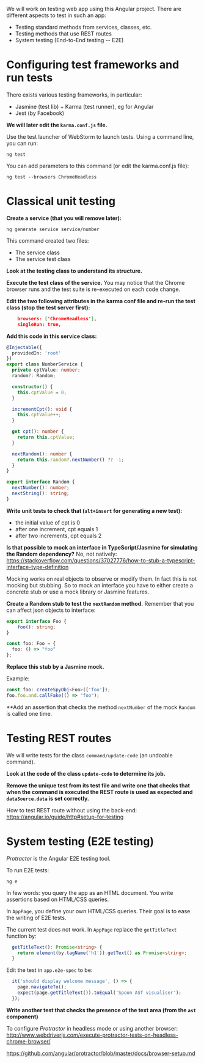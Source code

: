 
We will work on testing web app using this Angular project.
There are different aspects to test in such an app:
- Testing standard methods from services, classes, etc.
- Testing methods that use REST routes
- System testing (End-to-End testing -- E2E)

# Configuring test frameworks and run tests

There exists various testing frameworks, in particular:
- Jasmine (test lib) + Karma (test runner), eg for Angular 
- Jest (by Facebook)

**We will later edit the `karma.conf.js` file.**

Use the test launcher of WebStorm to launch tests.
Using a command line, you can run:
```
ng test
```

You can add parameters to this command (or edit the karma.conf.js file):
```
ng test --browsers ChromeHeadless
```



# Classical unit testing

**Create a service (that you will remove later):**
```
ng generate service service/number
```

This command created two files:
- The service class
- The service test class

**Look at the testing class to understand its structure.**

**Execute the test class of the service.**
You may notice that the Chrome browser runs and the test suite is re-executed on each code change.

**Edit the two following attributes in the karma conf file and re-run the test class (stop the test server first):**
```json
    browsers: ['ChromeHeadless'],
    singleRun: true,
```


**Add this code in this service class:**

```typescript
@Injectable({
  providedIn: 'root'
})
export class NumberService {
  private cptValue: number;
  random?: Random;

  constructor() {
    this.cptValue = 0;
  }

  incrementCpt(): void {
    this.cptValue++;
  }

  get cpt(): number {
    return this.cptValue;
  }

  nextRandom(): number {
    return this.random?.nextNumber() ?? -1;
  }
}

export interface Random {
  nextNumber(): number;
  nextString(): string;
}
```

**Write unit tests to check that (`alt+insert` for generating a new test):**
- the initial value of cpt is 0
- after one increment, cpt equals 1
- after two increments, cpt equals 2


**Is that possible to mock an interface in TypeScript/Jasmine for simulating the Random dependency?**
No, not natively:
https://stackoverflow.com/questions/37027776/how-to-stub-a-typescript-interface-type-definition

Mocking works on real objects to observe or modify them.
In fact this is not mocking but stubbing.
So to mock an interface you have to either create a concrete stub  or use a mock library or Jasmine features.

**Create a Random stub to test the `nextRandom` method.**
Remember that you can affect json objects to interface:

```typescript
export interface Foo {
    foo(): string;
}
```

```typescript
const foo: Foo = {
  foo: () => "foo"
};
```


**Replace this stub by a Jasmine mock.**

Example:
```typescript
const foo: createSpyObj<Foo>(['foo']);
foo.foo.and.callFake(() => "foo");
```

**Add an assertion that checks the method `nextNumber` of the mock `Random` is called one time.



# Testing REST routes

We will write tests for the class `command/update-code` (an undoable command).

**Look at the code of the class `update-code` to determine its job.**

**Remove the unique test from its test file and write one that checks that when the command is executed the REST route is used as expected and `dataSource.data` is set correctly.**

How to test REST route without using the back-end:
https://angular.io/guide/http#setup-for-testing



# System testing (E2E testing)

*Protractor* is the Angular E2E testing tool.

To run E2E tests:
```
ng e
```

In few words: you query the app as an HTML document.
You write assertions based on HTML/CSS queries.

In `AppPage`, you define your own HTML/CSS queries. 
Their goal is to ease the writing of E2E tests.

The current test does not work.
In `AppPage` replace the `getTitleText` function by:

```typescript
  getTitleText(): Promise<string> {
    return element(by.tagName('h1')).getText() as Promise<string>;
  }
```

Edit the test in `app.e2e-spec` to be:
```typescript
  it('should display welcome message', () => {
    page.navigateTo();
    expect(page.getTitleText()).toEqual('Spoon AST visualiser');
  });
```

**Write another test that checks the presence of the text area (from the `ast` component)**


To configure *Protractor* in headless mode or using another browser:
http://www.webdriverjs.com/execute-protractor-tests-on-headless-chrome-browser/

https://github.com/angular/protractor/blob/master/docs/browser-setup.md
